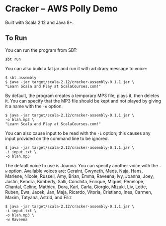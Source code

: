 # Cracker &ndash; AWS Polly Demo 

Built with Scala 2.12 and Java 8+.

## To Run
You can run the program from SBT:

    sbt run 

You can also build a fat jar and run it with arbitrary message to voice:

    $ sbt assembly
    $ java -jar target/scala-2.12/cracker-assembly-0.1.1.jar \
    "Learn Scala and Play at ScalaCourses.com!"

By default, the program creates a temporary MP3 file, plays it, then deletes it.
You can specify that the MP3 file should be kept and not played by giving it a name with the `-o` option.

    $ java -jar target/scala-2.12/cracker-assembly-0.1.1.jar \
    -o blah.mp3 \
    "Learn Scala and Play at ScalaCourses.com!"

You can also cause input to be read with the `-i` option; this causes any input provided on the command line to be ignored.

    $ java -jar target/scala-2.12/cracker-assembly-0.1.1.jar \
    -i input.txt \
    -o blah.mp3

The default voice to use is Joanna. You can specify another voice with the `-w` option. Available voices are:
Geraint, Gwyneth, Mads, Naja, Hans, Marlene, Nicole, Russell, Amy, Brian, Emma, Raveena, Ivy, Joanna, Joey, Justin, 
Kendra, Kimberly, Salli, Conchita, Enrique, Miguel, Penelope, Chantal, Celine, Mathieu, Dora, Karl, Carla, Giorgio, 
Mizuki, Liv, Lotte, Ruben, Ewa, Jacek, Jan, Maja, Ricardo, Vitoria, Cristiano, Ines, Carmen, Maxim, Tatyana, Astrid, and Filiz

    $ java -jar target/scala-2.12/cracker-assembly-0.1.1.jar \
    -i input.txt \
    -o blah.mp3 \
    -w Raveena
